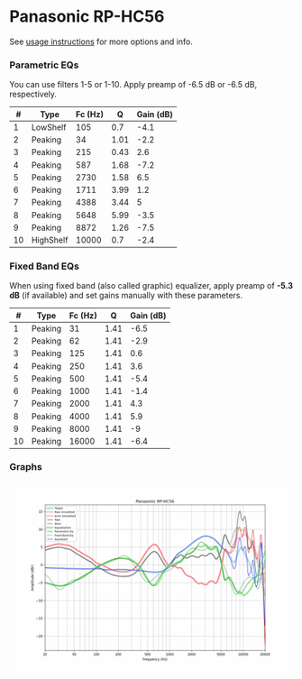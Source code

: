 # Panasonic RP-HC56
See [usage instructions](https://github.com/jaakkopasanen/AutoEq#usage) for more options and info.

### Parametric EQs
You can use filters 1-5 or 1-10. Apply preamp of -6.5 dB or -6.5 dB, respectively.

|   # | Type      |   Fc (Hz) |    Q |   Gain (dB) |
|-----|-----------|-----------|------|-------------|
|   1 | LowShelf  |       105 | 0.7  |        -4.1 |
|   2 | Peaking   |        34 | 1.01 |        -2.2 |
|   3 | Peaking   |       215 | 0.43 |         2.6 |
|   4 | Peaking   |       587 | 1.68 |        -7.2 |
|   5 | Peaking   |      2730 | 1.58 |         6.5 |
|   6 | Peaking   |      1711 | 3.99 |         1.2 |
|   7 | Peaking   |      4388 | 3.44 |         5   |
|   8 | Peaking   |      5648 | 5.99 |        -3.5 |
|   9 | Peaking   |      8872 | 1.26 |        -7.5 |
|  10 | HighShelf |     10000 | 0.7  |        -2.4 |

### Fixed Band EQs
When using fixed band (also called graphic) equalizer, apply preamp of **-5.3 dB** (if available) and set gains manually with these parameters.

|   # | Type    |   Fc (Hz) |    Q |   Gain (dB) |
|-----|---------|-----------|------|-------------|
|   1 | Peaking |        31 | 1.41 |        -6.5 |
|   2 | Peaking |        62 | 1.41 |        -2.9 |
|   3 | Peaking |       125 | 1.41 |         0.6 |
|   4 | Peaking |       250 | 1.41 |         3.6 |
|   5 | Peaking |       500 | 1.41 |        -5.4 |
|   6 | Peaking |      1000 | 1.41 |        -1.4 |
|   7 | Peaking |      2000 | 1.41 |         4.3 |
|   8 | Peaking |      4000 | 1.41 |         5.9 |
|   9 | Peaking |      8000 | 1.41 |        -9   |
|  10 | Peaking |     16000 | 1.41 |        -6.4 |

### Graphs
![](./Panasonic%20RP-HC56.png)
